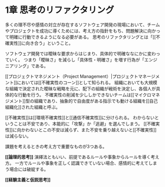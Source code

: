 # 1章 思考のリファクタリング
多くの理不尽や感情の対立が存在するソフトウェア開発の現場において、チームやプロジェクトを成功に導くためには、考え方の指針をもち、問題解決に向かって明確に行動できるようになる必要がある。
思考のリファクタリングとは「[[不確実性]]に向き合う」ということ。

ソフトウェア開発では曖昧な要求からはじまり、具体的で明確ななにかに変わっていく。
つまり「曖昧さ」を減らし「具体性・明確さ」を増す行為が「エンジニアリング」である。

[[プロジェクトマネジメント（Project Management）|プロジェクトマネージメント]]においては[[不確実性のコーン]]として知られる。
組織においても大規模な組織で決定された曖昧な戦略を元に、配下の組織が戦術を決定し、各個人が具体的な行動を行う。
不確実性の削減を少ししかできないチームは[[マイクロマネジメント]]型の組織であり、抽象的で自由度がある指示でも動ける組織を[[自己組織化]]された組織と呼ぶ。

[[不確実性]]は[[環境不確実性]]と[[通信不確実性]]に分けられる。
わからないということは不安であり、本能的に「攻撃」か「逃避」を選んでしまう。
[[不確実性]]に向かわないとこの不安は減らず、また不安を乗り越えないと[[不確実性]]は減らない。

課題を考えるときの考え方で重要なものが3つある。

**[[論理的思考]]**
演繹法ともいい、前提であるルールや事象からルールを導く考え方。
一方でルールや事象を正しく認識できていない場合、感情的に考えてしまう場合には破綻する。

**[[経験主義と仮説思考]]**
